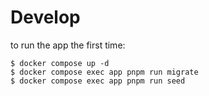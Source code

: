 # Develop

to run the app the first time:

```
$ docker compose up -d
$ docker compose exec app pnpm run migrate
$ docker compose exec app pnpm run seed
```
